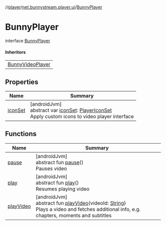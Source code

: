//[player](../../../index.md)/[net.bunnystream.player.ui](../index.md)/[BunnyPlayer](index.md)

# BunnyPlayer

interface [BunnyPlayer](index.md)

#### Inheritors

| |
|---|
| [BunnyVideoPlayer](../-bunny-video-player/index.md) |

## Properties

| Name | Summary |
|---|---|
| [iconSet](icon-set.md) | [androidJvm]<br>abstract var [iconSet](icon-set.md): [PlayerIconSet](../../net.bunnystream.player.model/-player-icon-set/index.md)<br>Apply custom icons to video player interface |

## Functions

| Name | Summary |
|---|---|
| [pause](pause.md) | [androidJvm]<br>abstract fun [pause](pause.md)()<br>Pauses video |
| [play](play.md) | [androidJvm]<br>abstract fun [play](play.md)()<br>Resumes playing video |
| [playVideo](play-video.md) | [androidJvm]<br>abstract fun [playVideo](play-video.md)(videoId: [String](https://kotlinlang.org/api/latest/jvm/stdlib/kotlin-stdlib/kotlin/-string/index.html))<br>Plays a video and fetches additional info, e.g. chapters, moments and subtitles |
